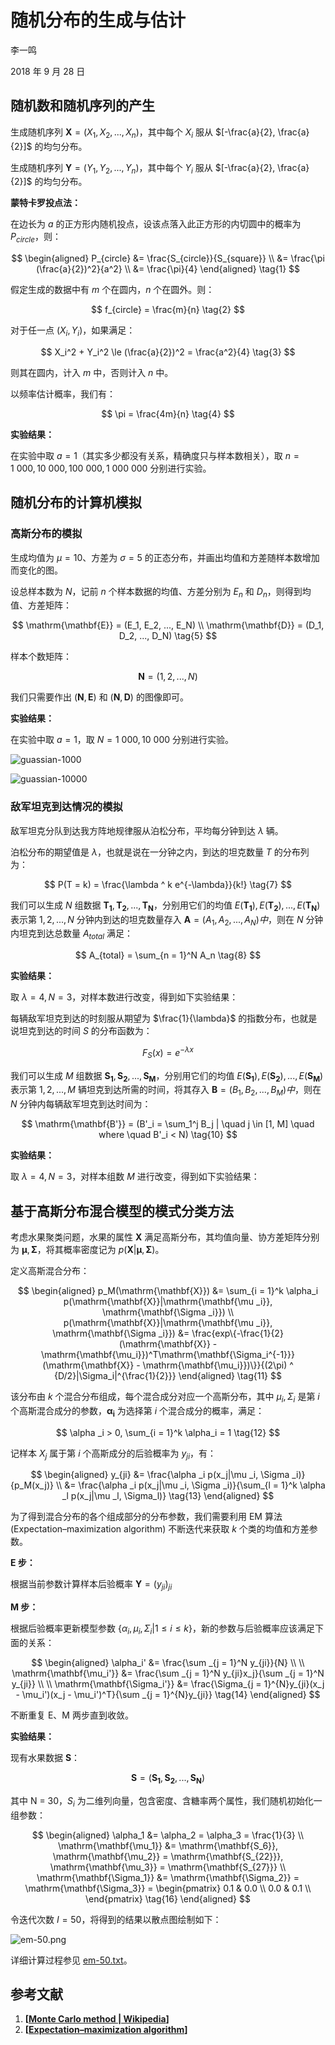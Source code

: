 # 随机分布的生成与估计

李一鸣

2018 年 9 月 28 日

## 随机数和随机序列的产生

生成随机序列 $\mathrm{\mathbf{X}} = (X_1, X_2, ..., X_n)$，其中每个 $X_i$ 服从 $[-\frac{a}{2}, \frac{a}{2}]$ 的均匀分布。

生成随机序列 $\mathrm{\mathbf{Y}} = (Y_1, Y_2, ..., Y_n)$，其中每个 $Y_i$ 服从 $[-\frac{a}{2}, \frac{a}{2}]$ 的均匀分布。

**蒙特卡罗投点法：**

在边长为 $a$ 的正方形内随机投点，设该点落入此正方形的内切圆中的概率为 $P_{circle}$，则：

$$
\begin{aligned}
  P_{circle} &= \frac{S_{circle}}{S_{square}} \\
             &= \frac{\pi (\frac{a}{2})^2}{a^2} \\
             &= \frac{\pi}{4}
\end{aligned}
\tag{1}
$$

假定生成的数据中有 $m$ 个在圆内，$n$ 个在圆外。则：

$$
f_{circle} = \frac{m}{n}
\tag{2}
$$

对于任一点 $(X_i, Y_i)$，如果满足：

$$
X_i^2 + Y_i^2 \le (\frac{a}{2})^2 = \frac{a^2}{4}
\tag{3}
$$

则其在圆内，计入 $m$ 中，否则计入 $n$ 中。

以频率估计概率，我们有：

$$
\pi = \frac{4m}{n}
\tag{4}
$$

**实验结果：**

在实验中取 $a = 1$（其实多少都没有关系，精确度只与样本数相关），取 $n = 1\ 000, 10\ 000, 100\ 000, 1\ 000\ 000$ 分别进行实验。

<object width="100%" height="100px" data="./generate_results/monte-carlo-1000.txt"></object>

<object width="100%" height="100px" data="./generate_results/monte-carlo-10000.txt"></object>

<object width="100%" height="100px" data="./generate_results/monte-carlo-100000.txt"></object>

<object width="100%" height="100px" data="./generate_results/monte-carlo-1000000.txt"></object>

## 随机分布的计算机模拟

### 高斯分布的模拟

生成均值为 $\mu = 10$、方差为 $\sigma = 5$ 的正态分布，并画出均值和方差随样本数增加而变化的图。

设总样本数为 $N$，记前 $n$ 个样本数据的均值、方差分别为 $E_n$ 和 $D_n$，则得到均值、方差矩阵：

$$
\mathrm{\mathbf{E}} = (E_1, E_2, ..., E_N) \\
\mathrm{\mathbf{D}} = (D_1, D_2, ..., D_N)
\tag{5}
$$

样本个数矩阵：

$$
\mathrm{\mathbf{N}} = (1, 2, ..., N)
\tag{6}
$$

我们只需要作出 $(\mathrm{\mathbf{N}}, \mathrm{\mathbf{E}})$ 和 $(\mathrm{\mathbf{N}}, \mathrm{\mathbf{D}})$ 的图像即可。

**实验结果：**

在实验中取 $a = 1$，取 $N = 1\ 000, 10\ 000$ 分别进行实验。

![guassian-1000](./generate_results/guassian-1000.png)

![guassian-10000](./generate_results/guassian-10000.png)

### 敌军坦克到达情况的模拟

敌军坦克分队到达我方阵地规律服从泊松分布，平均每分钟到达 $\lambda$ 辆。

泊松分布的期望值是 $\lambda$，也就是说在一分钟之内，到达的坦克数量 $T$ 的分布列为：

$$
P(T = k) = \frac{\lambda ^ k e^{-\lambda}}{k!}
\tag{7}
$$

我们可以生成 $N$ 组数据 $\mathrm{\mathbf{T_1}}, \mathrm{\mathbf{T_2}}, ...,  \mathrm{\mathbf{T_N}}$，分别用它们的均值 $E(\mathrm{\mathbf{T_1}}), E(\mathrm{\mathbf{T_2}}),..., E(\mathrm{\mathbf{T_N}})$ 表示第 $1, 2, ..., N$ 分钟内到达的坦克数量存入 $\mathrm{\mathbf{A}} = (A_1, A_2, ..., A_N) 中$，则在 $N$ 分钟内坦克到达总数量 $A_{total}$ 满足：

$$
A_{total} = \sum_{n = 1}^N A_n
\tag{8}
$$

**实验结果：**

取 $\lambda = 4, N = 3$，对样本数进行改变，得到如下实验结果：

<object width="100%" height="120px" data="./generate_results/tank-num-of-arrival-1000.txt"></object>

<object width="100%" height="120px" data="./generate_results/tank-num-of-arrival-10000.txt"></object>

<object width="100%" height="120px" data="./generate_results/tank-num-of-arrival-100000.txt"></object>

<object width="100%" height="120px" data="./generate_results/tank-num-of-arrival-1000000.txt"></object>

每辆敌军坦克到达的时刻服从期望为 $\frac{1}{\lambda}$ 的指数分布，也就是说坦克到达的时间 $S$ 的分布函数为：

$$
F_S(x) = e^{-\lambda x}
\tag{9}
$$

我们可以生成 $M$ 组数据 $\mathrm{\mathbf{S_1}}, \mathrm{\mathbf{S_2}}, ...,  \mathrm{\mathbf{S_M}}$，分别用它们的均值 $E(\mathrm{\mathbf{S_1}}), E(\mathrm{\mathbf{S_2}}),..., E(\mathrm{\mathbf{S_M}})$ 表示第 $1, 2, ..., M$ 辆坦克到达所需的时间，将其存入 $\mathrm{\mathbf{B}} = (B_1, B_2, ..., B_M) 中$，则在 $N$ 分钟内每辆敌军坦克到达时间为：

$$
\mathrm{\mathbf{B'}} =  (B'_i = \sum_1^j B_j | \quad j \in [1, M] \quad where \quad B'_i < N)
\tag{10}
$$

**实验结果：**

取 $\lambda = 4, N = 3$，对样本组数 $M$ 进行改变，得到如下实验结果：

<object width="100%" height="200px" data="./generate_results/tank-time-of-arrival-1000.txt"></object>

<object width="100%" height="200px" data="./generate_results/tank-time-of-arrival-10000.txt"></object>

<object width="100%" height="200px" data="./generate_results/tank-time-of-arrival-100000.txt"></object>

<object width="100%" height="200px" data="./generate_results/tank-time-of-arrival-1000000.txt"></object>


## 基于高斯分布混合模型的模式分类方法

考虑水果聚类问题，水果的属性 $\mathrm{\mathbf{X}}$ 满足高斯分布，其均值向量、协方差矩阵分别为 $\mathrm{\mathbf{\mu}}, \mathrm{\mathbf{\Sigma}}$，将其概率密度记为 $p(\mathrm{\mathbf{X}}|\mathrm{\mathbf{\mu}}, \mathrm{\mathbf{\Sigma}})$。

定义高斯混合分布：

$$
\begin{aligned}
  p_M(\mathrm{\mathbf{X}}) &= \sum_{i = 1}^k \alpha_i p(\mathrm{\mathbf{X}}|\mathrm{\mathbf{\mu _i}}, \mathrm{\mathbf{\Sigma _i}}) \\
  p(\mathrm{\mathbf{X}}|\mathrm{\mathbf{\mu _i}}, \mathrm{\mathbf{\Sigma _i}}) &= \frac{exp\{-\frac{1}{2}(\mathrm{\mathbf{X}} - \mathrm{\mathbf{\mu_i}})^T\mathrm{\mathbf{\Sigma_i^{-1}}}(\mathrm{\mathbf{X}} - \mathrm{\mathbf{\mu_i}})\}}{(2\pi) ^ {D/2}|\Sigma_i|^{\frac{1}{2}}}
\end{aligned}
\tag{11}
$$

该分布由 $k$ 个混合分布组成，每个混合成分对应一个高斯分布，其中 $\mu _i, \Sigma _i$ 是第 $i$ 个高斯混合成分的参数，$\mathrm{\mathbf{\alpha _i}}$ 为选择第 $i$ 个混合成分的概率，满足：

$$
\alpha _i > 0, \sum_{i = 1}^k \alpha_i = 1
\tag{12}
$$

记样本 $X_j$ 属于第 $i$ 个高斯成分的后验概率为 $y_{ji}$，有：

$$
\begin{aligned}
  y_{ji} &= \frac{\alpha _i p(x_j|\mu _i, \Sigma _i)}{p_M(x_j)} \\
  &= \frac{\alpha _i p(x_j|\mu _i, \Sigma _i)}{\sum_{l = 1}^k \alpha _l p(x_j|\mu _l, \Sigma_l)}
\tag{13}
\end{aligned}
$$

为了得到混合分布的各个组成部分的分布参数，我们需要利用 EM 算法 (Expectation–maximization algorithm) 不断迭代来获取 $k$ 个类的均值和方差参数。

**E 步：**

根据当前参数计算样本后验概率 $\mathrm{\mathbf{Y}} = (y_{ji})_{ji}$

**M 步：**

根据后验概率更新模型参数 $\{\alpha _i, \mu _i, \Sigma _i | 1 \le i \le k\}$，新的参数与后验概率应该满足下面的关系：

$$
\begin{aligned}
  \alpha_i' &= \frac{\sum _{j = 1}^N y_{ji}}{N} \\ \\
  \mathrm{\mathbf{\mu_i'}} &= \frac{\sum _{j = 1}^N y_{ji}x_j}{\sum _{j = 1}^N y_{ji}} \\ \\
  \mathrm{\mathbf{\Sigma_i'}} &= \frac{\Sigma_{j = 1}^{N}y_{ji}(x_j - \mu_i')(x_j - \mu_i')^T}{\sum _{j = 1}^{N}y_{ji}}
\tag{14}
\end{aligned}
$$

不断重复 E、M 两步直到收敛。

**实验结果：**

现有水果数据 $\mathrm{\mathbf{S}}$：

$$
\mathrm{\mathbf{S}} = (\mathrm{\mathbf{S_1}}, \mathrm{\mathbf{S_2}}, ..., \mathrm{\mathbf{S_{N}}})
\tag{15}
$$

其中 N = 30，$S_i$ 为二维列向量，包含密度、含糖率两个属性，我们随机初始化一组参数：

$$
\begin{aligned}
  \alpha_1 &= \alpha_2 = \alpha_3 = \frac{1}{3} \\
  \mathrm{\mathbf{\mu_1}} &= \mathrm{\mathbf{S_6}}, \mathrm{\mathbf{\mu_2}} = \mathrm{\mathbf{S_{22}}}, \mathrm{\mathbf{\mu_3}} = \mathrm{\mathbf{S_{27}}} \\
  \mathrm{\mathbf{\Sigma_1}} &= \mathrm{\mathbf{\Sigma_2}} = \mathrm{\mathbf{\Sigma_3}} = \begin{pmatrix}
    0.1 & 0.0 \\
    0.0 & 0.1 \\
  \end{pmatrix}
\tag{16}
\end{aligned}
$$

令迭代次数 $I = 50$，将得到的结果以散点图绘制如下：

![em-50.png](./generate_results/em-50.png)

详细计算过程参见 [em-50.txt](./generate_results/em-50.txt)。

## 参考文献

1. **[[Monte Carlo method | Wikipedia](https://en.wikipedia.org/wiki/Monte_Carlo_method)]**
2. **[[Expectation–maximization algorithm](https://en.wikipedia.org/wiki/Expectation%E2%80%93maximization_algorithm)]**